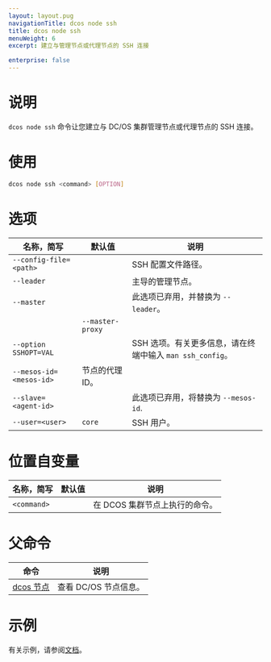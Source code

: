 ```yaml
---
layout: layout.pug
navigationTitle: dcos node ssh
title: dcos node ssh
menuWeight: 6
excerpt: 建立与管理节点或代理节点的 SSH 连接

enterprise: false
---
```



# 说明
`dcos node ssh` 命令让您建立与 DC/OS 集群管理节点或代理节点的 SSH 连接。

# 使用

```bash
dcos node ssh <command> [OPTION]
```

# 选项

| 名称，简写 | 默认值 | 说明 |
|---------|-------------|-------------|
| `--config-file=<path>` | | SSH 配置文件路径。|
| `--leader` | | 主导的管理节点。|
| `--master` | | 此选项已弃用，并替换为 `--leader`。|
| | `--master-proxy` | | 通过主节点代理 SSH 连接。从另外的网络访问 DC/OS 时，这非常有用。例如，在默认 AWS 配置中，私有代理无法从公共互联网访问。您可以使用该选项访问它们，这将通过可公开访问的管理节点代理 SSH 连接。|
| `--option SSHOPT=VAL` | | SSH 选项。有关更多信息，请在终端中输入 `man ssh_config`。| 
| `--mesos-id=<mesos-id>` | 节点的代理 ID。|
| `--slave=<agent-id>`   |             | 此选项已弃用，将替换为 `--mesos-id`. |
| `--user=<user>`   |   `core` | SSH 用户。|

# 位置自变量

| 名称，简写 | 默认值 | 说明 |
|---------|-------------|-------------|
| `<command>` | | 在 DCOS 集群节点上执行的命令。|

# 父命令

| 命令 | 说明 |
|---------|-------------|
| [dcos 节点](/cn/1.11/cli/command-reference/dcos-node/) | 查看 DC/OS 节点信息。|

# 示例

有关示例，请参阅[文档](/cn/1.11/administering-clusters/sshcluster/)。
